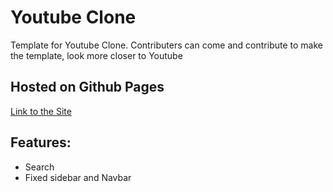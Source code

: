 # Youtube Clone

Template for Youtube Clone. Contributers can come and contribute to make the template, look more closer to Youtube

## Hosted on Github Pages

[Link to the Site](jaydeepdey03.github.io/youtube-clone)

## Features:

- Search
- Fixed sidebar and Navbar
